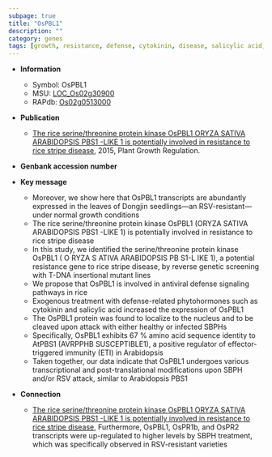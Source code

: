 ```yaml
---
subpage: true
title: "OsPBL1"
description: ""
category: genes
tags: [growth, resistance, defense, cytokinin, disease, salicylic acid, nucleus, immunity, Kinase, protein kinase, RSV]
---
```


* **Information**  
    + Symbol: OsPBL1  
    + MSU: [LOC_Os02g30900](http://rice.plantbiology.msu.edu/cgi-bin/ORF_infopage.cgi?orf=LOC_Os02g30900)  
    + RAPdb: [Os02g0513000](http://rapdb.dna.affrc.go.jp/viewer/gbrowse_details/irgsp1?name=Os02g0513000)  

* **Publication**  
    + [The rice serine/threonine protein kinase OsPBL1 ORYZA SATIVA ARABIDOPSIS PBS1 -LIKE 1 is potentially involved in resistance to rice stripe disease](http://www.ncbi.nlm.nih.gov/pubmed?term=The+rice+serine/threonine+protein+kinase+OsPBL1+ORYZA+SATIVA+ARABIDOPSIS+PBS1+-LIKE+1+is+potentially+involved+in+resistance+to+rice+stripe+disease%5BTitle%5D), 2015, Plant Growth Regulation.

* **Genbank accession number**  

* **Key message**  
    + Moreover, we show here that OsPBL1 transcripts are abundantly expressed in the leaves of Dongjin seedlings—an RSV-resistant—under normal growth conditions
    + The rice serine/threonine protein kinase OsPBL1 (ORYZA SATIVA ARABIDOPSIS PBS1 -LIKE 1) is potentially involved in resistance to rice stripe disease
    + In this study, we identified the serine/threonine protein kinase OsPBL1 ( O RYZA S ATIVA ARABIDOPSIS PB S1-L IKE 1), a potential resistance gene to rice stripe disease, by reverse genetic screening with T-DNA insertional mutant lines
    + We propose that OsPBL1 is involved in antiviral defense signaling pathways in rice
    + Exogenous treatment with defense-related phytohormones such as cytokinin and salicylic acid increased the expression of OsPBL1
    + The OsPBL1 protein was found to localize to the nucleus and to be cleaved upon attack with either healthy or infected SBPHs
    + Specifically, OsPBL1 exhibits 67 % amino acid sequence identity to AtPBS1 (AVRPPHB SUSCEPTIBLE1), a positive regulator of effector-triggered immunity (ETI) in Arabidopsis
    + Taken together, our data indicate that OsPBL1 undergoes various transcriptional and post-translational modifications upon SBPH and/or RSV attack, similar to Arabidopsis PBS1

* **Connection**  
    + [The rice serine/threonine protein kinase OsPBL1 ORYZA SATIVA ARABIDOPSIS PBS1 -LIKE 1 is potentially involved in resistance to rice stripe disease](http://www.ncbi.nlm.nih.gov/pubmed?term=The+rice+serine/threonine+protein+kinase+OsPBL1+ORYZA+SATIVA+ARABIDOPSIS+PBS1+-LIKE+1+is+potentially+involved+in+resistance+to+rice+stripe+disease%5BTitle%5D), Furthermore, OsPBL1, OsPR1b, and OsPR2 transcripts were up-regulated to higher levels by SBPH treatment, which was specifically observed in RSV-resistant varieties



